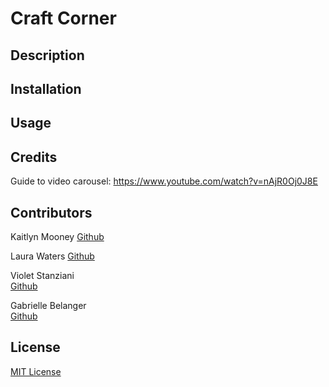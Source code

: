 # Craft Corner

## Description

## Installation

## Usage

## Credits

Guide to video carousel: https://www.youtube.com/watch?v=nAjR0Oj0J8E

## Contributors

Kaitlyn Mooney
[Github](https://github.com/kaitlynmooney) <br>

Laura Waters
[Github](https://github.com/Laura-Waters)

Violet Stanziani <br>
[Github](https://github.com/floweringvi) <br>

Gabrielle Belanger <br>
[Github](https://github.com/gcbel) <br>

## License

[MIT License](https://opensource.org/license/mit)
